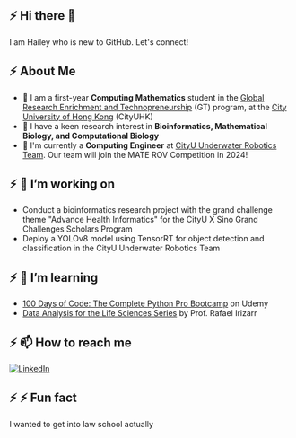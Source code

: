 ## :zap: Hi there 👋
I am Hailey who is new to GitHub. Let's connect!

## :zap: About Me
- 📏 I am a first-year **Computing Mathematics** student in the [Global Research Enrichment and Technopreneurship](https://www.cityu.edu.hk/csci/academic-programmes/undergraduate-programmes/global-research-enrichment-and-technopreneurship-great) (GT) program, at the [City University of Hong Kong](https://www.topuniversities.com/universities/city-university-hong-kong) (CityUHK)
- 🧬 I have a keen research interest in **Bioinformatics, Mathematical Biology, and Computational Biology**
- 🤖 I'm currently a **Computing Engineer** at [CityU Underwater Robotics Team](https://www.ee.cityu.edu.hk/~rovteam/). Our team will join the MATE ROV Competition in 2024!

## :zap: 🔭 I’m working on
- Conduct a bioinformatics research project with the grand challenge theme "Advance Health Informatics" for the CityU X Sino Grand Challenges Scholars Program
- Deploy a YOLOv8 model using TensorRT for object detection and classification in the CityU Underwater Robotics Team

## :zap: 🌱 I’m learning
- [100 Days of Code: The Complete Python Pro Bootcamp](https://www.udemy.com/course/100-days-of-code/) on Udemy
- [Data Analysis for the Life Sciences Series](https://rafalab.dfci.harvard.edu/pages/harvardx.html) by Prof. Rafael Irizarr

## :zap: 📫 How to reach me

<div display="flex">
  <a href="https://www.linkedin.com/in/heilcheng/">
    <img src="https://img.shields.io/badge/linkedin-%230077B5.svg?style=for-the-badge&logo=linkedin&logoColor=white" alt="LinkedIn"/>
  </a>
</div>

## :zap: ⚡ Fun fact

I wanted to get into law school actually
